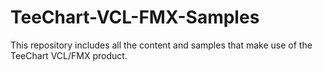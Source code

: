 # TeeChart-VCL-FMX-Samples
This repository includes all the content and samples that make use of the TeeChart VCL/FMX product.
